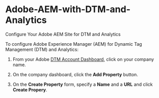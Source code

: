 # Adobe-AEM-with-DTM-and-Analytics
Configure Your Adobe AEM Site for DTM and Analytics

To configure Adobe Experience Manager (AEM) for Dynamic Tag Management (DTM) and Analytics:


1. From your Adobe [DTM Account Dashboard](https://dtm.adobe.com), click on your company name.


1. On the company dashboard, click the **Add Property** button.


1. On the **Create Property** form, specify a **Name** and a **URL** and click **Create Propery**.
